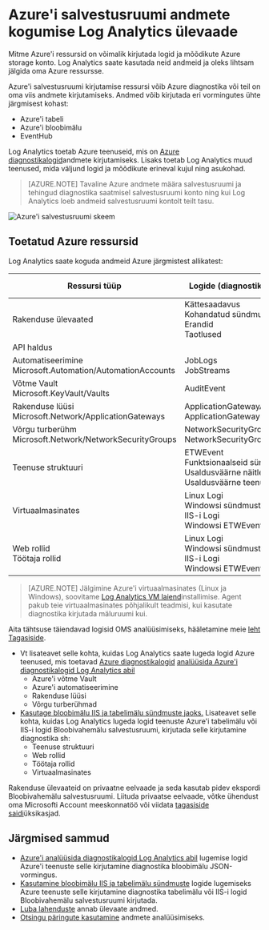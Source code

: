 <properties
    pageTitle="Log Analytics ülevaade Azure storage andmete kogumine | Microsoft Azure'i"
    description="Azure'i ressursid saate kirjutada logid ja mõõdikute Azure storage konto sageli Azure'i diagnostika abil. Log Analytics indekseerida andmed ja veenduge, et see otsitavate."
    services="log-analytics"
    documentationCenter=""
    authors="bandersmsft"
    manager="jwhit"
    editor=""/>

<tags
    ms.service="log-analytics"
    ms.workload="na"
    ms.tgt_pltfrm="na"
    ms.devlang="na"
    ms.topic="article"
    ms.date="10/10/2016"
    ms.author="banders"/>

# <a name="collecting-azure-storage-data-in-log-analytics-overview"></a>Azure'i salvestusruumi andmete kogumise Log Analytics ülevaade

Mitme Azure'i ressursid on võimalik kirjutada logid ja mõõdikute Azure storage konto. Log Analytics saate kasutada neid andmeid ja oleks lihtsam jälgida oma Azure ressursse.

Azure'i salvestusruumi kirjutamise ressursi võib Azure diagnostika või teil on oma viis andmete kirjutamiseks. Andmed võib kirjutada eri vormingutes ühte järgmisest kohast:

+ Azure'i tabeli
+ Azure'i bloobimälu
+ EventHub

Log Analytics toetab Azure teenuseid, mis on [Azure diagnostikalogid](../monitoring-and-diagnostics/monitoring-overview-of-diagnostic-logs.md)andmete kirjutamiseks. Lisaks toetab Log Analytics muud teenused, mida väljund logid ja mõõdikute erineval kujul ning asukohad.  

>[AZURE.NOTE] Tavaline Azure andmete määra salvestusruumi ja tehingud diagnostika saatmisel salvestusruumi konto ning kui Log Analytics loeb andmeid salvestusruumi kontolt teilt tasu.

![Azure'i salvestusruumi skeem](media/log-analytics-azure-storage/azure-storage-diagram.png)

## <a name="supported-azure-resources"></a>Toetatud Azure ressursid

Log Analytics saate koguda andmeid Azure järgmistest allikatest:

| Ressursi tüüp | Logide (diagnostika kategooriad) | Log Analytics lahendus |
| --------------------------------------- | -------------------------------- | --------------- |
| Rakenduse ülevaated | Kättesaadavus <br> Kohandatud sündmused <br> Erandid <br> Taotlused <br> | Rakenduse ülevaated (eelvaade) |
| API haldus | | *ükski* (Eelvaade) |
| Automatiseerimine <br> Microsoft.Automation/AutomationAccounts | JobLogs <br> JobStreams          | AzureAutomation (eelvaade) |
| Võtme Vault <br> Microsoft.KeyVault/Vaults               | AuditEvent                       | KeyVault (eelvaade) |
| Rakenduse lüüsi <br> Microsoft.Network/ApplicationGateways   | ApplicationGatewayAccessLog <br> ApplicationGatewayPerformanceLog | AzureNetworking (eelvaade) |
| Võrgu turberühm <br> Microsoft.Network/NetworkSecurityGroups | NetworkSecurityGroupEvent <br> NetworkSecurityGroupRuleCounter | AzureNetworking (eelvaade) |
| Teenuse struktuuri                          | ETWEvent <br> Funktsionaalseid sündmuse <br> Usaldusväärne näitleja sündmuse <br> Usaldusväärne teenus sündmuse| ServiceFabric (eelvaade) |
| Virtuaalmasinates | Linux Logi <br> Windowsi sündmuste <br> IIS-i Logi <br> Windowsi ETWEvent | *ükski* |
| Web rollid <br> Töötaja rollid | Linux Logi <br> Windowsi sündmuste <br> IIS-i Logi <br> Windowsi ETWEvent | *ükski* |

>[AZURE.NOTE] Jälgimine Azure'i virtuaalmasinates (Linux ja Windows), soovitame [Log Analytics VM laiend](log-analytics-azure-vm-extension.md)installimise. Agent pakub teie virtuaalmasinates põhjalikult teadmisi, kui kasutate diagnostika kirjutada mäluruumi kui.

Aita tähtsuse täiendavad logisid OMS analüüsimiseks, hääletamine meie [leht Tagasiside](http://feedback.azure.com/forums/267889-azure-log-analytics/category/88086-log-management-and-log-collection-policy).


- Vt lisateavet selle kohta, kuidas Log Analytics saate lugeda logid Azure teenused, mis toetavad [Azure diagnostikalogid](../monitoring-and-diagnostics/monitoring-overview-of-diagnostic-logs.md) [analüüsida Azure'i diagnostikalogid Log Analytics abil](log-analytics-azure-storage-json.md)
  - Azure'i võtme Vault
  - Azure'i automatiseerimine
  - Rakenduse lüüsi
  - Võrgu turberühmad
- [Kasutage bloobimälu IIS ja tabelimälu sündmuste jaoks.](log-analytics-azure-storage-iis-table.md) Lisateavet selle kohta, kuidas Log Analytics lugeda logid teenuste Azure'i tabelimälu või IIS-i logid Bloobivahemälu salvestusruumi, kirjutada selle kirjutamine diagnostika sh:
  - Teenuse struktuuri
  - Web rollid
  - Töötaja rollid
  - Virtuaalmasinates


Rakenduse ülevaateid on privaatne eelvaade ja seda kasutab pidev ekspordi Bloobivahemälu salvestusruumi. Liituda privaatse eelvaade, võtke ühendust oma Microsofti Account meeskonnatöö või viidata [tagasiside saidi](https://feedback.azure.com/forums/267889-log-analytics/suggestions/6519248-integration-with-app-insights)üksikasjad.

## <a name="next-steps"></a>Järgmised sammud

- [Azure'i analüüsida diagnostikalogid Log Analytics abil](log-analytics-azure-storage-json.md) lugemise logid Azure'i teenuste selle kirjutamine diagnostika bloobimälu JSON-vormingus.
- [Kasutamine bloobimälu IIS ja tabelimälu sündmuste](log-analytics-azure-storage-iis-table.md) logide lugemiseks Azure teenuste selle kirjutamine diagnostika tabelimälu või IIS-i logid Bloobivahemälu salvestusruumi kirjutada.
- [Luba lahenduste](log-analytics-add-solutions.md) annab ülevaate andmed.
- [Otsingu päringute kasutamine](log-analytics-log-searches.md) andmete analüüsimiseks.
